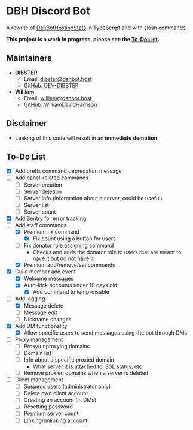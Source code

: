 # DBH Discord Bot
A rewrite of [DanBotHostingStats](https://github.com/DanBot-Hosting/DanBotHostingStats) in TypeScript and with slash commands.

**This project is a work in progress, please see the [To-Do List](#to-do-list).**

## Maintainers
- **DIBSTER**
  - Email: dibster@danbot.host
  - GitHub: [DEV-DIBSTER](https://github.com/DEV-DIBSTER)
- **William**
  - Email: william@danbot.host
  - GitHub: [WilliamDavidHarrison](https://github.com/WilliamDavidHarrison)

## Disclaimer
- Leaking of this code will result in an **immediate demotion**.

## To-Do List
- [x] Add prefix command deprecation message
- [ ] Add panel-related commands
  - [ ] Server creation
  - [ ] Server deletion
  - [ ] Server info (information about a server, could be useful)
  - [ ] Server list
  - [ ] Server count
- [x] Add Sentry for error tracking
- [ ] Add staff commands
  - [x] Premium fix command
    - [x] Fix count using a button for users
  - [ ] Fix donator role assigning command
    - Checks and adds the donator role to users that are meant to have it but do not have it
  - [x] Premium add/remove/set commands
- [x] Guild member add event
  - [x] Welcome messages
  - [x] Auto-kick accounts under 10 days old
    - [x] Add command to temp-disable
- [ ] Add logging
  - [x] Message delete
  - [ ] Message edit
  - [ ] Nickname changes
- [x] Add DM functionality
  - [x] Allow specific users to send messages using the bot through DMs
- [ ] Proxy management
  - [ ] Proxy/unproxying domains
  - [ ] Domain list
  - [ ] Info about a specific proxied domain
    - What server it is attached to, SSL status, etc
  - [ ] Remove proxied domains when a server is deleted
- [ ] Client management
  - [ ] Suspend users (administrator only)
  - [ ] Delete own client account
  - [ ] Creating an account (in DMs)
  - [ ] Resetting password
  - [ ] Premium server count
  - [ ] Linking/unlinking account
